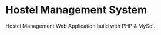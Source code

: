Hostel Management System
========================
Hostel Management Web Application build with PHP & MySql. 
